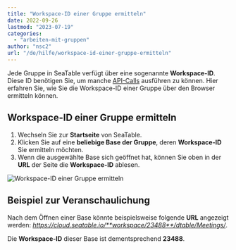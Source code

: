 ```yaml
---
title: "Workspace-ID einer Gruppe ermitteln"
date: 2022-09-26
lastmod: "2023-07-19"
categories: 
  - "arbeiten-mit-gruppen"
author: "nsc2"
url: "/de/hilfe/workspace-id-einer-gruppe-ermitteln"
---
```


Jede Gruppe in SeaTable verfügt über eine sogenannte **Workspace-ID**. Diese ID benötigen Sie, um manche [API-Calls](https://api.seatable.io) ausführen zu können. Hier erfahren Sie, wie Sie die Workspace-ID einer Gruppe über den Browser ermitteln können.

## Workspace-ID einer Gruppe ermitteln

1. Wechseln Sie zur **Startseite** von SeaTable.
2. Klicken Sie auf eine **beliebige Base der Gruppe**, deren **Workspace-ID** Sie ermitteln möchten.
3. Wenn die ausgewählte Base sich geöffnet hat, können Sie oben in der **URL** der Seite die **Workspace-ID** ablesen.

![Workspace-ID einer Gruppe ermitteln](https://seatable.io/wp-content/uploads/2022/09/workspace-id-png.jpg)

## Beispiel zur Veranschaulichung

Nach dem Öffnen einer Base könnte beispielsweise folgende **URL** angezeigt werden: _https://cloud.seatable.io/**workspace/23488**/dtable/Meetings/_.

Die **Workspace-ID** dieser Base ist dementsprechend **23488**.

